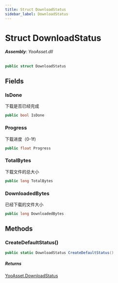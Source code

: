 ```yaml
---
title: Struct DownloadStatus
sidebar_label: DownloadStatus
---
```

# Struct DownloadStatus


###### **Assembly**: YooAsset.dll

```csharp title="Declaration"
public struct DownloadStatus
```
## Fields
### IsDone
下载是否已经完成

```csharp title="Declaration"
public bool IsDone
```
### Progress
下载进度（0-1f)

```csharp title="Declaration"
public float Progress
```
### TotalBytes
下载文件的总大小

```csharp title="Declaration"
public long TotalBytes
```
### DownloadedBytes
已经下载的文件大小

```csharp title="Declaration"
public long DownloadedBytes
```
## Methods
### CreateDefaultStatus()


```csharp title="Declaration"
public static DownloadStatus CreateDefaultStatus()
```

##### Returns

[YooAsset.DownloadStatus](../YooAsset/DownloadStatus.md)
